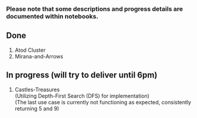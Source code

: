 ### Please note that some descriptions and progress details are documented within notebooks.

## Done
1. Atod Cluster
2. Mirana-and-Arrows

## In progress (will try to deliver until 6pm)
1. Castles-Treasures 
<br>(Utilizing Depth-First Search (DFS) for implementation)
<br>(The last use case is currently not functioning as expected, consistently returning 5 and 9)